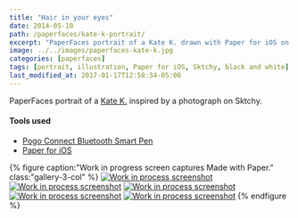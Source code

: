 ```yaml
---
title: "Hair in your eyes"
date: 2014-05-10
path: /paperfaces/kate-k-portrait/
excerpt: "PaperFaces portrait of a Kate K. drawn with Paper for iOS on an iPad."
image: ../../images/paperfaces-kate-k.jpg
categories: [paperfaces]
tags: [portrait, illustration, Paper for iOS, Sktchy, black and white]
last_modified_at: 2017-01-17T12:58:34-05:00
---
```


PaperFaces portrait of a [Kate K.](https://sktchy.com/7Btae) inspired by a photograph on Sktchy.

#### Tools used

- [Pogo Connect Bluetooth Smart Pen](https://www.amazon.com/gp/product/B009K448L4/ref=as_li_ss_tl?ie=UTF8&camp=1789&creative=390957&creativeASIN=B009K448L4&linkCode=as2&tag=mademist-20)
- [Paper for iOS](https://paper.bywetransfer.com/)

{% figure caption:"Work in progress screen captures Made with Paper." class:"gallery-3-col" %}
[![Work in process screenshot](../../images/paperfaces-kate-k-process-1-600.jpg)](../../images/paperfaces-kate-k-process-1-lg.jpg) [![Work in process screenshot](../../images/paperfaces-kate-k-process-2-600.jpg)](../../images/paperfaces-kate-k-process-2-lg.jpg) [![Work in process screenshot](../../images/paperfaces-kate-k-process-3-600.jpg)](../../images/paperfaces-kate-k-process-3-lg.jpg) [![Work in process screenshot](../../images/paperfaces-kate-k-process-4-600.jpg)](../../images/paperfaces-kate-k-process-4-lg.jpg) [![Work in process screenshot](../../images/paperfaces-kate-k-process-5-600.jpg)](../../images/paperfaces-kate-k-process-5-lg.jpg)
{% endfigure %}
